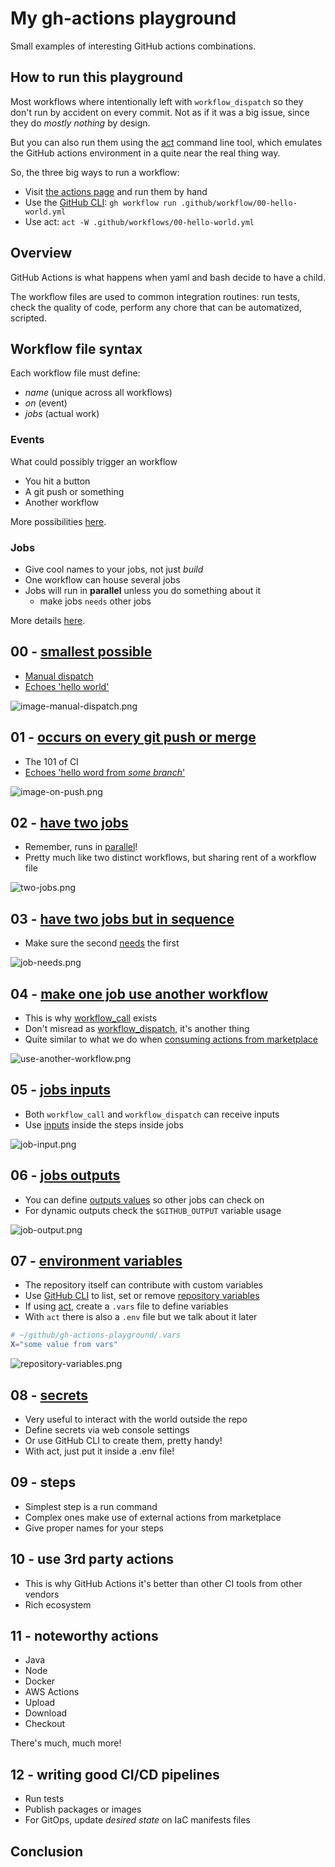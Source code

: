 # My gh-actions playground

Small examples of interesting GitHub actions combinations.

## How to run this playground

Most workflows where intentionally left with `workflow_dispatch` so they don't
run by accident on every commit. Not as if it was a big issue, since they do
_mostly nothing_ by design.

But you can also run them using the [act][0] command line tool, which emulates
the GitHub actions environment in a quite near the real thing way.

So, the three big ways to run a workflow:

- Visit [the actions page][1] and run them by hand
- Use the [GitHub CLI][2]: `gh workflow run .github/workflow/00-hello-world.yml`
- Use act: `act -W .github/workflows/00-hello-world.yml`

## Overview

GitHub Actions is what happens when yaml and bash decide to have a child.

The workflow files are used to common integration routines: run tests, check the
quality of code, perform any chore that can be automatized, scripted.

## Workflow file syntax

Each workflow file must define:

- _name_ (unique across all workflows)
- _on_ (event)
- _jobs_ (actual work)

### Events

What could possibly trigger an workflow

- You hit a button
- A git push or something
- Another workflow

More possibilities [here][3].

### Jobs

- Give cool names to your jobs, not just _build_
- One workflow can house several jobs
- Jobs will run in **parallel** unless you do something about it
  - make jobs `needs` other jobs

More details [here][4].

## 00 - [smallest possible][5]

- [Manual dispatch][6]
- [Echoes 'hello world'][7]

![image-manual-dispatch.png][8]

## 01 - [occurs on every git push or merge][9]

- The 101 of CI
- [Echoes 'hello word from _some branch_'][10]

![image-on-push.png][11]

## 02 - [have two jobs][12]

- Remember, runs in [parallel][13]!
- Pretty much like two distinct workflows, but sharing rent of a workflow file

![two-jobs.png][14]

## 03 - [have two jobs but in sequence][15]

- Make sure the second [needs][16] the first

![job-needs.png][17]

## 04 - [make one job use another workflow][18]

- This is why [workflow_call][19] exists
- Don't misread as [workflow_dispatch][20], it's another thing
- Quite similar to what we do when [consuming actions from marketplace][21]

![use-another-workflow.png][22]

## 05 - [jobs inputs][23]

- Both `workflow_call` and `workflow_dispatch` can receive inputs
- Use [inputs][24] inside the steps inside jobs

![job-input.png][25]

## 06 - [jobs outputs][26]

- You can define [outputs values][27] so other jobs can check on
- For dynamic outputs check the `$GITHUB_OUTPUT` variable usage

![job-output.png][28]

## 07 - [environment variables][29]

- The repository itself can contribute with custom variables
- Use [GitHub CLI][2] to list, set or remove [repository variables][30]
- If using [act][0], create a `.vars` file to define variables
- With `act` there is also a `.env` file but we talk about it later

```bash
# ~/github/gh-actions-playground/.vars
X="some value from vars"
```

![repository-variables.png][31]

## 08 - [secrets][32]

- Very useful to interact with the world outside the repo
- Define secrets via web console settings
- Or use GitHub CLI to create them, pretty handy!
- With act, just put it inside a .env file!

## 09 - steps

- Simplest step is a run command
- Complex ones make use of external actions from marketplace
- Give proper names for your steps

## 10 - use 3rd party actions

- This is why GitHub Actions it's better than other CI tools from other vendors
- Rich ecosystem

## 11 - noteworthy actions

- Java
- Node
- Docker
- AWS Actions
- Upload
- Download
- Checkout

There's much, much more!

## 12 - writing good CI/CD pipelines

- Run tests
- Publish packages or images
- For GitOps, update _desired state_ on IaC manifests files

## Conclusion

[0]: https://github.com/nektos/act?tab=readme-ov-file#installation-through-package-managers
[1]: https://github.com/sombriks/gh-actions-playground/actions
[2]: https://cli.github.com/
[3]: https://docs.github.com/en/actions/using-workflows/events-that-trigger-workflows
[4]: https://docs.github.com/en/actions/using-jobs/using-conditions-to-control-job-execution
[5]: .github/workflows/00-hello-world.yml
[6]: https://github.com/sombriks/gh-actions-playground/actions/workflows/00-hello-world.yml
[7]: https://github.com/sombriks/gh-actions-playground/actions/runs/7162121699/job/19498652966#step:2:5
[8]: imgs/manual-dispatch.png
[9]: .github/workflows/01-it-happens-on-push.yml
[10]: https://github.com/sombriks/gh-actions-playground/actions/runs/7162222469/job/19498893130#step:2:5
[11]: imgs/on-push.png
[12]: .github/workflows/02-two-jobs.yml
[13]: https://github.com/sombriks/gh-actions-playground/actions/runs/7175366895/job/19538528783
[14]: imgs/two-jobs.png
[15]: .github/workflows/03-sequence-jobs.yml
[16]: https://docs.github.com/en/actions/using-workflows/workflow-syntax-for-github-actions#jobsjob_idneeds
[17]: imgs/job-needs.png
[18]: .github/workflows/04-use-workflow.yml
[19]: https://docs.github.com/en/actions/using-workflows/workflow-syntax-for-github-actions#onworkflow_call
[20]: https://docs.github.com/en/actions/using-workflows/workflow-syntax-for-github-actions#onworkflow_dispatch
[21]: https://github.com/marketplace?type=actions
[22]: imgs/use-another-workflow.png
[23]: .github/workflows/05-job-inputs.yml
[24]: https://docs.github.com/en/actions/using-workflows/workflow-syntax-for-github-actions#example-of-onworkflow_dispatchinputs
[25]: imgs/job-input.png
[26]: .github/workflows/06-job-outputs.yml
[27]: https://docs.github.com/en/actions/using-jobs/defining-outputs-for-jobs
[28]: imgs/job-output.png
[29]: .github/workflows/07-environment-variable.yml
[30]: https://docs.github.com/en/actions/learn-github-actions/variables#using-contexts-to-access-variable-values
[31]: imgs/repository-variables.png
[32]: .github/workflows/08-using-secrets.yml
[33]:
[34]:
[35]:
[36]:
[37]:
[38]:
[39]:
[40]:
